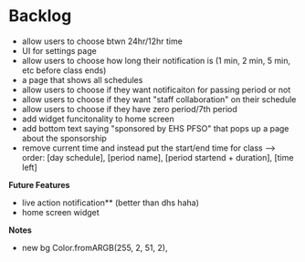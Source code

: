 # Backlog 
- allow users to choose btwn 24hr/12hr time
- UI for settings page
- allow users to choose how long their notification is (1 min, 2 min, 5 min, etc before class ends)
- a page that shows all schedules
- allow users to choose if they want notificaiton for passing period or not
- allow users to choose if they want "staff collaboration" on their schedule
- allow users to choose if they have zero period/7th period
- add widget funcitonality to home screen
- add bottom text saying "sponsored by EHS PFSO" that pops up a page about the sponsorship
- remove current time and instead put the start/end time for class 
  --> order: [day schedule], [period name], [period startend + duration], [time left]

**Future Features**
- live action notification** (better than dhs haha)
- home screen widget


**Notes**
- new bg Color.fromARGB(255, 2, 51, 2),